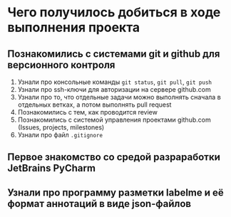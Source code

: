 # Чего получилось добиться в ходе выполнения проекта
## Познакомились с системами git и github для версионного контроля
1. Узнали про консольные команды ```git status```, ```git pull```, ```git push```
2. Узнали про ssh-ключи для авторизации на сервере github.com
3. Узнали про то, что отдельные задачи можно выполнять сначала в отдельных ветках, а потом выполнять pull request
4. Познакомились с тем, как проводится review
5. Познакомились с системой управления проектами github.com (Issues, projects, milestones)
6. Узнали про файл ```.gitignore```
## Первое знакомство со средой разраработки JetBrains PyCharm
## Узнали про программу разметки labelme и её формат аннотаций в виде json-файлов